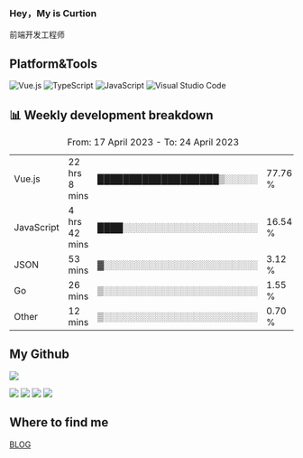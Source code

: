 ### Hey，My is Curtion
前端开发工程师
## Platform&Tools

![Vue.js](https://img.shields.io/badge/-Vue.js-4FC08D?style=flat-square&logo=Vue.js&logoColor=white)
![TypeScript](https://img.shields.io/badge/-TypeScript-007ACC?style=flat-square&logo=typescript&logoColor=white)
![JavaScript](https://img.shields.io/badge/-JavaScript-F7DF1E?style=flat-square&logo=javascript&logoColor=black)
![Visual Studio Code](https://img.shields.io/badge/-VSCode-007ACC?style=flat-square&logo=Visual-Studio-Code&logoColor=white)

## 📊 Weekly development breakdown

<!--START_SECTION:waka-->

<table><caption>From: 17 April 2023 - To: 24 April 2023</caption><tr><td>Vue.js</td><td>22 hrs 8 mins</td><td>███████████████████▒░░░░░</td><td>77.76 %</td></tr><tr><td>JavaScript</td><td>4 hrs 42 mins</td><td>████░░░░░░░░░░░░░░░░░░░░░</td><td>16.54 %</td></tr><tr><td>JSON</td><td>53 mins</td><td>▓░░░░░░░░░░░░░░░░░░░░░░░░</td><td>3.12 %</td></tr><tr><td>Go</td><td>26 mins</td><td>▒░░░░░░░░░░░░░░░░░░░░░░░░</td><td>1.55 %</td></tr><tr><td>Other</td><td>12 mins</td><td>▒░░░░░░░░░░░░░░░░░░░░░░░░</td><td>0.70 %</td></tr></table>

<!--END_SECTION:waka-->

## My Github

![](http://github-profile-summary-cards.vercel.app/api/cards/profile-details?username=curtion&theme=nord_bright)

![](http://github-profile-summary-cards.vercel.app/api/cards/stats?username=curtion&theme=nord_bright)
![](http://github-profile-summary-cards.vercel.app/api/cards/productive-time?username=curtion&theme=nord_bright&utcOffset=8)
![](http://github-profile-summary-cards.vercel.app/api/cards/repos-per-language?username=curtion&theme=nord_bright)
![](http://github-profile-summary-cards.vercel.app/api/cards/most-commit-language?username=curtion&theme=nord_bright)

## Where to find me

[BLOG](https://blog.3gxk.net)
